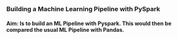 ### Building a Machine Learning Pipeline with PySpark



#### Aim: Is to build an ML Pipeline with Pyspark. This would then be compared the usual ML Pipeline with Pandas.